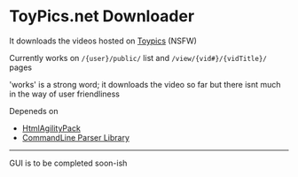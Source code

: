 # ToyPics.net Downloader
It downloads the videos hosted on [Toypics](http://videos.toypics.net/) (NSFW)

Currently works on ```/{user}/public/``` list and ```/view/{vid#}/{vidTitle}/``` pages

'works' is a strong word; it downloads the video so far but there isnt much in the way of user friendliness

Depeneds on
- [HtmlAgilityPack](https://htmlagilitypack.codeplex.com/)
- [CommandLine Parser Library](https://commandline.codeplex.com/)

----

GUI is to be completed soon-ish
